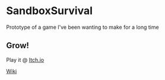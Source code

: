 # SandboxSurvival
Prototype of a game I've been wanting to make for a long time

## Grow!
Play it @ [Itch.io](lensplaysgames.itch.io/sandbox)

[Wiki](https://github.com/LensPlaysGames/SandboxSurvival/wiki)
